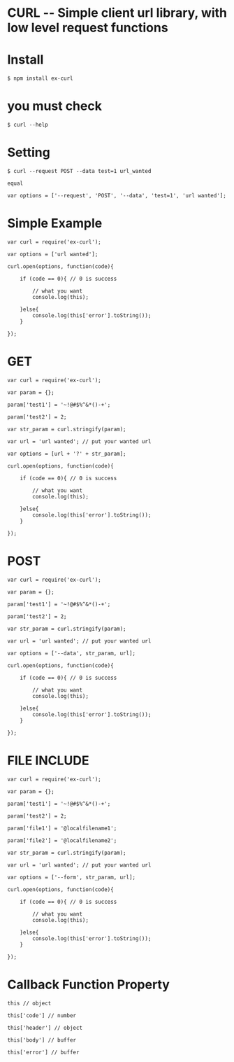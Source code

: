 # CURL -- Simple client url library, with low level request functions

# Install

	$ npm install ex-curl

# you must check

	$ curl --help

# Setting

	$ curl --request POST --data test=1 url_wanted

	equal

	var options = ['--request', 'POST', '--data', 'test=1', 'url wanted'];

# Simple Example

	var curl = require('ex-curl');

	var options = ['url wanted'];

	curl.open(options, function(code){

		if (code == 0){ // 0 is success
			
			// what you want
			console.log(this);

		}else{
			console.log(this['error'].toString());
		}
	
	});

# GET 

	var curl = require('ex-curl');

	var param = {};

	param['test1'] = '~!@#$%^&*()-+';

	param['test2'] = 2;

	var str_param = curl.stringify(param);

	var url = 'url wanted'; // put your wanted url

	var options = [url + '?' + str_param];

	curl.open(options, function(code){
		
		if (code == 0){ // 0 is success
			
			// what you want
			console.log(this);

		}else{
			console.log(this['error'].toString());
		}
		
	});

# POST

	var curl = require('ex-curl');

	var param = {};

	param['test1'] = '~!@#$%^&*()-+';

	param['test2'] = 2;

	var str_param = curl.stringify(param);

	var url = 'url wanted'; // put your wanted url

	var options = ['--data', str_param, url];

	curl.open(options, function(code){
		
		if (code == 0){ // 0 is success
			
			// what you want
			console.log(this);

		}else{
			console.log(this['error'].toString());
		}
		
	});

# FILE INCLUDE

	var curl = require('ex-curl');

	var param = {};

	param['test1'] = '~!@#$%^&*()-+';

	param['test2'] = 2;

	param['file1'] = '@localfilename1';

	param['file2'] = '@localfilename2';

	var str_param = curl.stringify(param);

	var url = 'url wanted'; // put your wanted url

	var options = ['--form', str_param, url];

	curl.open(options, function(code){
		
		if (code == 0){ // 0 is success
			
			// what you want
			console.log(this);

		}else{
			console.log(this['error'].toString());
		}
		
	});

# Callback Function Property

	this // object

	this['code'] // number

	this['header'] // object

	this['body'] // buffer

	this['error'] // buffer